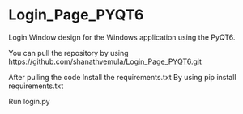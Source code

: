# Login_Page_PYQT6
Login Window design for the Windows application using the PyQT6.

You can pull the repository by using https://github.com/shanathvemula/Login_Page_PYQT6.git

After pulling the code Install the requirements.txt 
By using pip install requirements.txt

Run login.py

